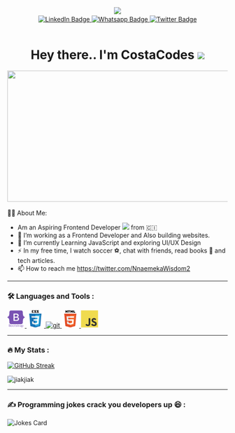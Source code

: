 
<!---
CostaCodes/CostaCodes is a ✨ special ✨ repository because its `README.md` (this file) appears on your GitHub profile.
You can click the Preview link to take a look at your changes.
--->
<div id="header" align="center">
  <img src="https://media.giphy.com/media/M9gbBd9nbDrOTu1Mqx/giphy.gif" width="100"/>
</div>
<div id="badges" align="center"> <a href="your-linkedin-URL"> <img src="https://img.shields.io/badge/LinkedIn-blue?style=for-the-badge&logo=linkedin&logoColor=white" alt="LinkedIn Badge"/> </a> <a href="https://wa.me/+2349083434645"> <img src="https://img.shields.io/badge/Whatsapp-green?style=for-the-badge&logo=Whatsapp&logoColor=white" alt="Whatsapp Badge"/> </a> <a href="https://twitter.com/NnaemekaWisdom2?t=2G_up_vu7ezoA_75JcU-gg&s=09"> <img src="https://img.shields.io/badge/Twitter-blue?style=for-the-badge&logo=twitter&logoColor=white" alt="Twitter Badge"/> </a> </div>

 <div align="center"><img src="https://komarev.com/ghpvc/?username=CostaCodes&style=flat-square&color=red" alt=""/> </div>
<h1 align="center">
  Hey there.. I'm CostaCodes
  <img src="https://media.giphy.com/media/hvRJCLFzcasrR4ia7z/giphy.gif" width="30px"/>
</h1>
<div align="center"> <img src="https://media.giphy.com/media/dWesBcTLavkZuG35MI/giphy.gif" width="600" height="300"/> </div>

:man_technologist: About Me:
- Am an Aspiring Frontend Developer <img src="https://media.giphy.com/media/WUlplcMpOCEmTGBtBW/giphy.gif" width="30"> from 🇨🇮
- 🔭 I’m working as a Frontend Developer and Also building websites.
- 🌱 I’m currently Learning JavaScript and exploring UI/UX Design
- ⚡ In my free time, I watch soccer ⚽, chat with friends, read books 📖 and tech articles.
- 📫 How to reach me https://twitter.com/NnaemekaWisdom2


---

### :hammer_and_wrench: Languages and Tools :


<a href="https://getbootstrap.com" target="_blank" rel="noreferrer"> <img src="https://raw.githubusercontent.com/devicons/devicon/master/icons/bootstrap/bootstrap-plain-wordmark.svg" alt="bootstrap" width="40" height="40"/> </a> <a href="https://www.w3schools.com/css/" target="_blank" rel="noreferrer"> <img src="https://raw.githubusercontent.com/devicons/devicon/master/icons/css3/css3-original-wordmark.svg" alt="css3" width="40" height="40"/> </a>  <a href="https://git-scm.com/" target="_blank" rel="noreferrer"> <img src="https://www.vectorlogo.zone/logos/git-scm/git-scm-icon.svg" alt="git" width="40" height="40"/> </a> <a href="https://www.w3.org/html/" target="_blank" rel="noreferrer"> <img src="https://raw.githubusercontent.com/devicons/devicon/master/icons/html5/html5-original-wordmark.svg" alt="html5" width="40" height="40"/> </a> <a href="https://developer.mozilla.org/en-US/docs/Web/JavaScript" target="_blank" rel="noreferrer"> <img src="https://raw.githubusercontent.com/devicons/devicon/master/icons/javascript/javascript-original.svg" alt="javascript" width="40" height="40"/> </a>




---

### :fire: My Stats :
[![GitHub Streak](http://github-readme-streak-stats.herokuapp.com?user=CostaCodes&theme=neon_blurange)](https://git.io/streak-stats)



<p><img align="center" src="https://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 github-readme-stats.vercel.app/api/top-langs?username=CostaCodes&show_icons=true&theme=radical&locale=en&layout=compact" alt="jiakjiak" /></p>



---

### :writing_hand: Programming jokes crack you developers up 😆 :

<img src="https://readme-jokes.vercel.app/api" alt="Jokes Card" />
